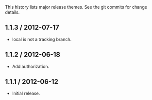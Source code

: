 This history lists major release themes. See the git commits for change details.

1.1.3 / 2012-07-17
------------------
* local is not a tracking branch.

1.1.2 / 2012-06-18
------------------
* Add authorization.

1.1.1 / 2012-06-12
------------------
* Initial release.
